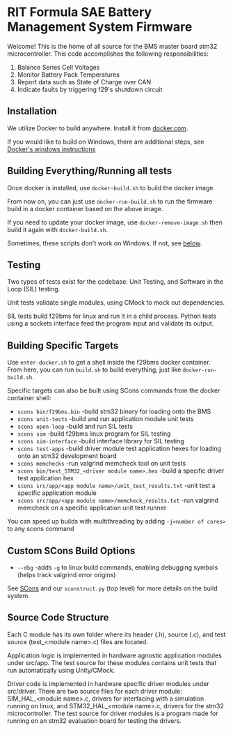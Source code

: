 # RIT Formula SAE Battery Management System Firmware
Welcome! This is the home of all source for the BMS master board stm32 microcontroller.
This code accomplishes the following responsibilities:
1. Balance Series Cell Voltages
2. Monitor Battery Pack Temperatures
3. Report data such as State of Charge over CAN
4. Indicate faults by triggering f29's shutdown circuit

## Installation
We utilize Docker to build anywhere. Install it from [docker.com](https://www.docker.com/).

If you would like to build on Windows, there are additional steps, see [Docker's windows instructions](https://docs.docker.com/docker-for-windows/install-windows-home/)

## Building Everything/Running all tests
Once docker is installed, use `docker-build.sh` to build the docker image.

From now on, you can just use `docker-run-build.sh` to run the firmware build in a docker container based on the above image.

If you need to update your docker image, use `docker-remove-image.sh` then build it again with `docker-build.sh`.

Sometimes, these scripts don't work on Windows. If not, see [below](#building-specific-targets).

## Testing
Two types of tests exist for the codebase: Unit Testing, and Software in the Loop (SIL) testing.

Unit tests validate single modules, using CMock to mock out dependencies.

SIL tests build f29bms for linux and run it in a child process. 
Python tests using a sockets interface feed the program input and validate its output.

## Building Specific Targets
Use `enter-docker.sh` to get a shell inside the f29bms docker container. From here, you can run `build.sh` to build everything, just like `docker-run-build.sh`.

Specific targets can also be built using SCons commands from the docker container shell:
- `scons bin/f29bms.bin`
    -build stm32 binary for loading onto the BMS
- `scons unit-tests`
    -build and run application module unit tests
- `scons open-loop` 
    -build and run SIL tests
- `scons sim`
    -build f29bms linux program for SIL testing
- `scons sim-interface`
    -build interface library for SIL testing
- `scons test-apps`
    -build driver module test application hexes for loading onto an stm32 development board
- `scons memchecks`
    -run valgrind memcheck tool on unit tests
- `scons bin/test_STM32_<driver module name>.hex`
    -build a specific driver test application hex
- `scons src/app/<app module name>/unit_test_results.txt`
    -unit test a specific application module
- `scons src/app/<app module name>/memcheck_results.txt`
    -run valgrind memcheck on a specific application unit test runner

You can speed up builds with multithreading by adding `-j<number of cores>` to any scons command

## Custom SCons Build Options
- `--dbg`
    -adds `-g` to linux build commands, enabling debugging symbols (helps track valgrind error origins)

See [SCons](https://github.com/SCons/scons/wiki) and our `sconstruct.py` (top level) for more details on the build system.

## Source Code Structure
Each C module has its own folder where its header (.h), source (.c), and test source (test_\<module name>.c) files are located.

Application logic is implemented in hardware agnostic application modules under src/app. The test source for these modules contains unit tests that run automatically using Unity/CMock.

Driver code is implemented in hardware specific driver modules under src/driver. There are two source files for each driver module: SIM_HAL_\<module name>.c, drivers for interfacing with a simulation running on linux, and STM32_HAL_\<module name>.c, drivers for the stm32 microcontroller. The test source for driver modules is a program made for running on an stm32 evaluation board for testing the drivers.
